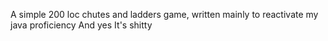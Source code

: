 A simple 200 loc chutes and ladders game, written mainly to reactivate my java proficiency
And yes It's shitty